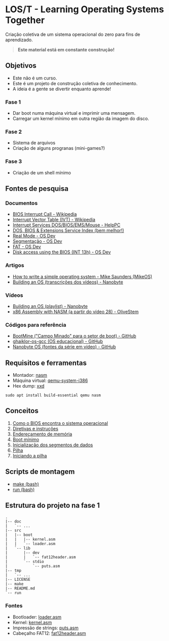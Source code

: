 # LOS/T - Learning Operating Systems Together

Criação coletiva de um sistema operacional do zero para fins de aprendizado.

> **Este material está em constante construção!**

## Objetivos

- Este não é um curso.
- Este é um projeto de construção coletiva de conhecimento.
- A ideia é a gente se divertir enquanto aprende!

### Fase 1

- Dar boot numa máquina virtual e imprimir uma mensagem.
- Carregar um kernel mínimo em outra região da imagem do disco.

### Fase 2

- Sistema de arquivos
- Criação de alguns progranas (mini-games?)

### Fase 3

- Criação de um shell mínimo

## Fontes de pesquisa

### Documentos

- [BIOS Interrupt Call - Wikipedia](https://en.wikipedia.org/wiki/BIOS_interrupt_call)
- [Interrupt Vector Table (IVT) - Wikipedia](https://en.wikipedia.org/wiki/Interrupt_vector_table)
- [Interrupt Services DOS/BIOS/EMS/Mouse - HelpPC](https://stanislavs.org/helppc/idx_interrupt.html)
- [DOS, BIOS & Extensions Service Index (bem melhor!)](http://www.techhelpmanual.com/27-dos__bios___extensions_service_index.html)
- [Real Mode - OS Dev](https://wiki.osdev.org/Real_Mode)
- [Segmentação - OS Dev](https://wiki.osdev.org/Segmentation)
- [FAT - OS Dev](https://wiki.osdev.org/FAT)
- [Disk access using the BIOS (INT 13h) - OS Dev](https://wiki.osdev.org/Disk_access_using_the_BIOS_(INT_13h))

### Artigos

- [How to write a simple operating system - Mike Saunders (MikeOS)](https://mikeos.sourceforge.net/write-your-own-os.html)
- [Building an OS (transcrições dos vídeos) - Nanobyte](https://nanobyte.dev/transcripts/building-an-os-1-hello-world)

### Vídeos

- [Building an OS (playlist) - Nanobyte](https://www.youtube.com/watch?v=9t-SPC7Tczc&list=PLFjM7v6KGMpiH2G-kT781ByCNC_0pKpPN)
- [x86 Assembly with NASM (a partir do vídeo 28) -  OliveStem](https://youtube.com/playlist?list=PL2EF13wm-hWCoj6tUBGUmrkJmH1972dBB&si=F5GnAdNp4rEr_8vD)

### Códigos para referência

- [BootMine ("Campo Minado" para o setor de boot) - GitHub](https://github.com/io12/BootMine/blob/master/mine.asm)
- [ghaiklor-os-gcc (OS educacional) - GitHub](https://github.com/ghaiklor/ghaiklor-os-gcc)
- [Nanobyte OS (fontes da série em vídeo) - GitHub](https://github.com/nanobyte-dev/nanobyte_os)

## Requisitos e ferramentas

- Montador: [nasm](https://manpages.debian.org/unstable/nasm/nasm.1.en.html)
- Máquina virtual: [qemu-system-i386](https://manpages.debian.org/unstable/qemu-system-x86/qemu-system-i386.1.en.html)
- Hex dump: [xxd](https://manpages.debian.org/unstable/xxd/xxd.1.en.html)

```
sudo apt install build-essential qemu nasm
```

## Conceitos

1. [Como o BIOS encontra o sistema operacional](doc/01-como-o-bios-encontra-o-os.md)
1. [Diretivas e instruções](doc/02-diretivas-e-instrucoes.md)
1. [Endereçamento de memória](doc/03-enderecamento-de-memoria.md)
1. [Boot mínimo](doc/04-boot-minimo.md)
1. [Inicialização dos segmentos de dados](doc/05-inicializacao-dos-segmentos-de-dados.md) 
1. [Pilha](doc/06-pilha.md)
1. [Iniciando a pilha](doc/07-iniciando-a-pilha.md)

## Scripts de montagem

- [make (bash)](make)
- [run (bash)](run)

## Estrutura do projeto na fase 1

```
.
|-- doc
|   `-- ...
|-- src
|   |-- boot
|   |   |-- kernel.asm
|   |   `-- loader.asm
|   `-- lib
|       |-- dev
|       |   `-- fat12header.asm
|       `-- stdio
|           `-- puts.asm
|-- tmp
|   `-- ...
|-- LICENSE
|-- make
|-- README.md
`-- run
```

### Fontes

- Bootloader: [loader.asm](src/boot/loader.asm)
- Kernel: [kernel.asm](src/boot/kernel.asm)
- Impressão de strings: [puts.asm](src/lib/stdio/puts.asm)
- Cabeçalho FAT12: [fat12header.asm](src/lib/dev/fat12header.asm)


